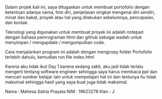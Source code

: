 Dalam projek kali ini, saya ditugaskan untuk membuat portofolio dengan ketentuan adanya nama, foto diri, penjelasan singkat mengenai diri sendiri, minat dan bakat, proyek atau hal yang dilakukan sebelumnya, pencapaian, dan kontak. 

Teknologi yang digunakan untuk membuat proyek ini adalah notepad dengan bahasa pemrograman html dan github sebagai wadah untuk menyimpan / mengupdate / mengumpulkan code. 

Cara menjalankan program ini adalah dengan mengcopy folder Portofolio terlebih dahulu, kemudian run file index.html

Karena aku tidak ikut Day 1 karena sedang sakit, aku jadi tidak terlalu mengerti tentang software engineer sehingga saya harus membaca ppt dan mencari sumber belajar lain untuk mempelajari hal ini dan tentunya itu tidak maksimal sehingga hasil yang saya buat juga tidak maksimal. 

Nama : Mahesa Satria Prayata
NIM : 19623278
Klan : J
